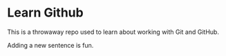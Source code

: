 # Learn Github

This is a throwaway repo used to learn about working with Git and GitHub.

Adding a new sentence is fun.

